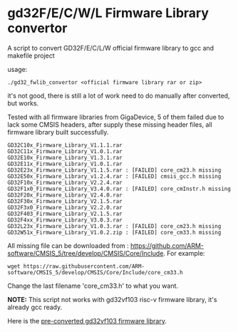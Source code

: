 # gd32F/E/C/W/L Firmware Library convertor

A script to convert GD32F/E/C/L/W  official firmware library to gcc and makefile project

usage:

```
./gd32_fwlib_convertor <official firmware library rar or zip>
```

it's not good, there is still a lot of work need to do manually after converted, but works.

Tested with all firmware libraries from GigaDevice, 5 of them failed due to lack some CMSIS headers, after supply these missing header files, all firmware library built successfully.

```
GD32C10x_Firmware_Library_V1.1.1.rar
GD32C11x_Firmware_Library_V1.0.1.rar
GD32E10x_Firmware_Library_V1.3.1.rar
GD32E11x_Firmware_Library_V1.0.1.rar
GD32E23x_Firmware_Library_V1.1.5.rar : [FAILED] core_cm23.h missing
GD32E50x_Firmware_Library_v1.2.4.rar : [FAILED] cmsis_gcc.h missing
GD32F10x_Firmware_Library_V2.2.4.rar 
GD32F1x0_Firmware_Library_V3.4.0.rar : [FAILED] core_cmInstr.h missing
GD32F20x_Firmware_Library_V2.4.0.rar
GD32F30x_Firmware_Library_V2.1.5.rar
GD32F3x0_Firmware_Library_V2.2.0.rar
GD32F403_Firmware_Library_V2.1.5.rar
GD32F4xx_Firmware_Library_V3.0.3.rar
GD32L23x_Firmware_Library_V1.0.3.rar : [FAILED] core_cm23.h missing
GD32W51x_Firmware_Library_V1.0.2.zip : [FAILED] core_cm33.h missing
```

All missing file can be downloaded from : https://github.com/ARM-software/CMSIS_5/tree/develop/CMSIS/Core/Include. For example:

```
wget https://raw.githubusercontent.com/ARM-software/CMSIS_5/develop/CMSIS/Core/Include/core_cm33.h
```
Change the last filename 'core_cm33.h' to what you want.

**NOTE:** This script not works with gd32vf103 risc-v firmware library, it's already gcc ready.

Here is the [pre-converted gd32vf103 firmware library](https://github.com/cjacker/gd32vf103_firmware_library_gcc_makefile).
